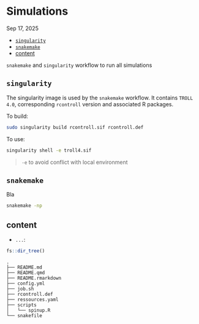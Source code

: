 # Simulations
Sep 17, 2025

- [`singularity`](#singularity)
- [`snakemake`](#snakemake)
- [content](#content)

`snakemake` and `singularity` workflow to run all simulations

## `singularity`

The singularity image is used by the `snakemake` workflow. It contains
`TROLL 4.0`, corresponding `rcontroll` version and associated R
packages.

To build:

``` bash
sudo singularity build rcontroll.sif rcontroll.def
```

To use:

``` bash
singularity shell -e troll4.sif 
```

> `-e` to avoid conflict with local environment

## `snakemake`

Bla

``` bash
snakemake -np
```

## content

- `...`:

``` r
fs::dir_tree()
```

    .
    ├── README.md
    ├── README.qmd
    ├── README.rmarkdown
    ├── config.yml
    ├── job.sh
    ├── rcontroll.def
    ├── ressources.yaml
    ├── scripts
    │   └── spinup.R
    └── snakefile

